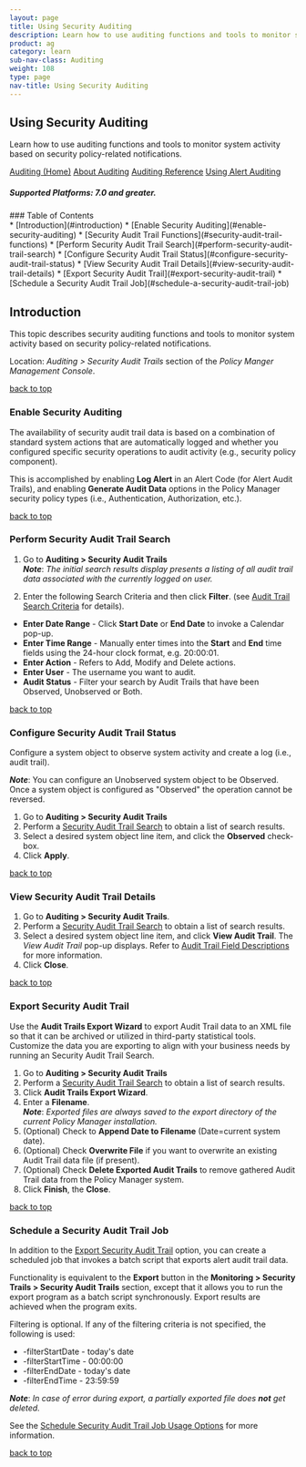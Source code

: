 ```yaml
---
layout: page
title: Using Security Auditing 
description: Learn how to use auditing functions and tools to monitor system activity based on security policy-related notifications.
product: ag
category: learn
sub-nav-class: Auditing
weight: 108
type: page
nav-title: Using Security Auditing
---
```


## Using Security Auditing
Learn how to use auditing functions and tools to monitor system activity based on security policy-related notifications.

<a href="auditing_toc.html" class="button secondary">Auditing (Home)</a> <a href="../auditing/about_auditing.html" class="button secondary">About Auditing</a>  <a href="../auditing/auditing_reference.html" class="button secondary">Auditing Reference</a>  <a href="../auditing/using_alert_auditing.html" class="button secondary">Using Alert Auditing</a>
<h5 class="stamp">Supported Platforms: 7.0 and greater.</h5>
### Table of Contents
<div id="toc-marker"></div>
* [Introduction](#introduction)
* [Enable Security Auditing](#enable-security-auditing)
* [Security Audit Trail Functions](#security-audit-trail-functions)
	* [Perform Security Audit Trail Search](#perform-security-audit-trail-search)
	* [Configure Security Audit Trail Status](#configure-security-audit-trail-status)
	* [View Security Audit Trail Details](#view-security-audit-trail-details)
	* [Export Security Audit Trail](#export-security-audit-trail)
	* [Schedule a Security Audit Trail Job](#schedule-a-security-audit-trail-job)


## Introduction
This topic describes security auditing functions and tools to monitor system activity based on security policy-related notifications. 

Location: *Auditing > Security Audit Trails* section of the *Policy Manger Management Console*.

<a href="#top">back to top</a>

### Enable Security Auditing
The availability of security audit trail data is based on a combination of standard system actions that are automatically logged and whether you configured specific security operations to audit activity (e.g., security policy component). 

This is accomplished by enabling **Log Alert** in an Alert Code (for Alert Audit Trails), and enabling **Generate Audit Data** options in the Policy Manager security policy types (i.e., Authentication, Authorization, etc.).

<a href="#top">back to top</a>

### Perform Security Audit Trail Search

1. Go to **Auditing > Security Audit Trails**  
***Note***: *The initial search results display presents a listing of all audit trail data associated with the currently logged on user.*
  
2. Enter the following Search Criteria and then click **Filter**. (see [Audit Trail Search Criteria](../auditing/auditing_reference.html#audit-trail-search-criteria) for details).
  * **Enter Date Range** - Click **Start Date** or **End Date** to invoke a Calendar pop-up.
  * **Enter Time Range** - Manually enter times into the **Start** and **End** time fields using the 24-hour clock format, e.g. 20\:00\:01.
  * **Enter Action** - Refers to Add, Modify and Delete actions.
  * **Enter User** - The username you want to audit.
  * **Audit Status** - Filter your search by Audit Trails that have been Observed, Unobserved or Both.

<a href="#top">back to top</a>

### Configure Security Audit Trail Status

Configure a system object to observe system activity and create a log (i.e., audit trail).

***Note***: You can configure an Unobserved system object to be Observed. Once a system object is configured as "Observed" the operation cannot be reversed.

1. Go to **Auditing > Security Audit Trails**
2. Perform a [Security Audit Trail Search](#perform-security-audit-trail-search) to obtain a list of search results.
3. Select a desired system object line item, and click the **Observed** check-box.
4. Click **Apply**.

<a href="#top">back to top</a>

### View Security Audit Trail Details

1. Go to **Auditing > Security Audit Trails**.
2. Perform a [Security Audit Trail Search](#perform-security-audit-trail-search) to obtain a list of search results.
3. Select a desired system object line item, and click **View Audit Trail**. The *View Audit Trail* pop-up displays. Refer to [Audit Trail Field Descriptions](../auditing/auditingreference.html#audit-trail-field-descriptions) for more information. 
4. Click **Close**.

<a href="#top">back to top</a>

### Export Security Audit Trail

Use the **Audit Trails Export Wizard** to export Audit Trail data to an XML file so that it can be archived or utilized in third-party statistical tools. Customize the data you are exporting to align with your business needs by running an Security Audit Trail Search.

1. Go to **Auditing > Security Audit Trails**
2. Perform a [Security Audit Trail Search](#perform-security-audit-trail-search) to obtain a list of search results.
3. Click **Audit Trails Export Wizard**.
4. Enter a **Filename**.  
  ***Note***: *Exported files are always saved to the export directory of the current Policy Manager installation.*
5. (Optional) Check to **Append Date to Filename** (Date=current system date).
6. (Optional) Check **Overwrite File** if you want to overwrite an existing Audit Trail data file (if present).
7. (Optional) Check **Delete Exported Audit Trails** to remove gathered Audit Trail data from the Policy Manager system.
8. Click **Finish**, the **Close**.

<a href="#top">back to top</a>

### Schedule a Security Audit Trail Job
In addition to the [Export Security Audit Trail](#export-security-audit-trail) option, you can create a scheduled job that invokes a batch script that exports alert audit trail data.

Functionality is equivalent to the **Export** button in the **Monitoring > Security Trails > Security Audit Trails** section, except that it allows you to run the export program as a batch script synchronously. Export results are achieved when the program exits.

Filtering is optional. If any of the filtering criteria is not specified, the following is used:

* -filterStartDate - today's date
* -filterStartTime - 00\:00\:00
* -filterEndDate - today's date
* -filterEndTime - 23\:59\:59  

***Note***: *In case of error during export, a partially exported file does* ***not*** *get deleted.*

See the [Schedule Security Audit Trail Job Usage Options](#../auditing/auditing_reference.html#schedule-a-security-audit-trail-job-usage-options) for more information.

<a href="#top">back to top</a>